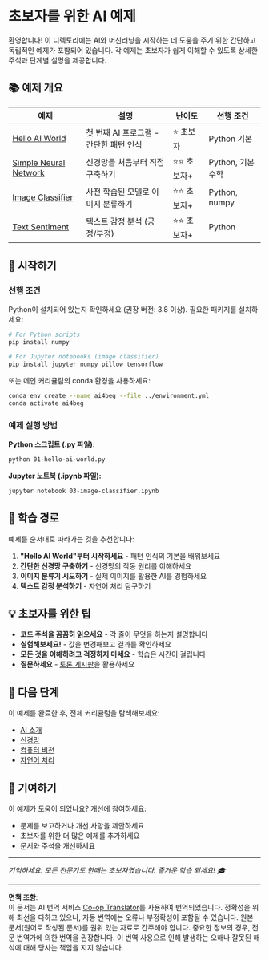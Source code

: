 <!--
CO_OP_TRANSLATOR_METADATA:
{
  "original_hash": "0d1babfdcbeb46525f2db3fbaaa54cd7",
  "translation_date": "2025-10-03T11:28:24+00:00",
  "source_file": "examples/README.md",
  "language_code": "ko"
}
-->
# 초보자를 위한 AI 예제

환영합니다! 이 디렉토리에는 AI와 머신러닝을 시작하는 데 도움을 주기 위한 간단하고 독립적인 예제가 포함되어 있습니다. 각 예제는 초보자가 쉽게 이해할 수 있도록 상세한 주석과 단계별 설명을 제공합니다.

## 📚 예제 개요

| 예제 | 설명 | 난이도 | 선행 조건 |
|------|------|--------|-----------|
| [Hello AI World](../../../examples/01-hello-ai-world.py) | 첫 번째 AI 프로그램 - 간단한 패턴 인식 | ⭐ 초보자 | Python 기본 |
| [Simple Neural Network](../../../examples/02-simple-neural-network.py) | 신경망을 처음부터 직접 구축하기 | ⭐⭐ 초보자+ | Python, 기본 수학 |
| [Image Classifier](./03-image-classifier.ipynb) | 사전 학습된 모델로 이미지 분류하기 | ⭐⭐ 초보자+ | Python, numpy |
| [Text Sentiment](../../../examples/04-text-sentiment.py) | 텍스트 감정 분석 (긍정/부정) | ⭐⭐ 초보자+ | Python |

## 🚀 시작하기

### 선행 조건

Python이 설치되어 있는지 확인하세요 (권장 버전: 3.8 이상). 필요한 패키지를 설치하세요:

```bash
# For Python scripts
pip install numpy

# For Jupyter notebooks (image classifier)
pip install jupyter numpy pillow tensorflow
```

또는 메인 커리큘럼의 conda 환경을 사용하세요:

```bash
conda env create --name ai4beg --file ../environment.yml
conda activate ai4beg
```

### 예제 실행 방법

**Python 스크립트 (.py 파일):**
```bash
python 01-hello-ai-world.py
```

**Jupyter 노트북 (.ipynb 파일):**
```bash
jupyter notebook 03-image-classifier.ipynb
```

## 📖 학습 경로

예제를 순서대로 따라가는 것을 추천합니다:

1. **"Hello AI World"부터 시작하세요** - 패턴 인식의 기본을 배워보세요
2. **간단한 신경망 구축하기** - 신경망의 작동 원리를 이해하세요
3. **이미지 분류기 시도하기** - 실제 이미지를 활용한 AI를 경험하세요
4. **텍스트 감정 분석하기** - 자연어 처리 탐구하기

## 💡 초보자를 위한 팁

- **코드 주석을 꼼꼼히 읽으세요** - 각 줄이 무엇을 하는지 설명합니다
- **실험해보세요!** - 값을 변경해보고 결과를 확인하세요
- **모든 것을 이해하려고 걱정하지 마세요** - 학습은 시간이 걸립니다
- **질문하세요** - [토론 게시판](https://github.com/microsoft/AI-For-Beginners/discussions)을 활용하세요

## 🔗 다음 단계

이 예제를 완료한 후, 전체 커리큘럼을 탐색해보세요:
- [AI 소개](../lessons/1-Intro/README.md)
- [신경망](../lessons/3-NeuralNetworks/README.md)
- [컴퓨터 비전](../lessons/4-ComputerVision/README.md)
- [자연어 처리](../lessons/5-NLP/README.md)

## 🤝 기여하기

이 예제가 도움이 되었나요? 개선에 참여하세요:
- 문제를 보고하거나 개선 사항을 제안하세요
- 초보자를 위한 더 많은 예제를 추가하세요
- 문서와 주석을 개선하세요

---

*기억하세요: 모든 전문가도 한때는 초보자였습니다. 즐거운 학습 되세요! 🎓*

---

**면책 조항**:  
이 문서는 AI 번역 서비스 [Co-op Translator](https://github.com/Azure/co-op-translator)를 사용하여 번역되었습니다. 정확성을 위해 최선을 다하고 있으나, 자동 번역에는 오류나 부정확성이 포함될 수 있습니다. 원본 문서(원어로 작성된 문서)를 권위 있는 자료로 간주해야 합니다. 중요한 정보의 경우, 전문 번역가에 의한 번역을 권장합니다. 이 번역 사용으로 인해 발생하는 오해나 잘못된 해석에 대해 당사는 책임을 지지 않습니다.
